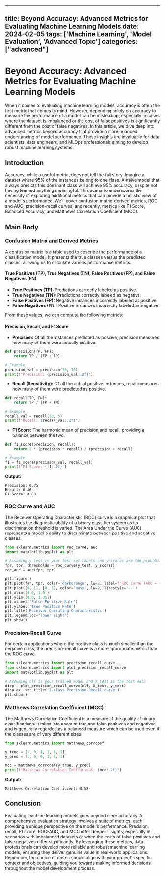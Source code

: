 
---
title: Beyond Accuracy: Advanced Metrics for Evaluating Machine Learning Models
date: 2024-02-05
tags: ['Machine Learning', 'Model Evaluation', 'Advanced Topic']
categories: ["advanced"]
---


# Beyond Accuracy: Advanced Metrics for Evaluating Machine Learning Models

When it comes to evaluating machine learning models, accuracy is often the first metric that comes to mind. However, depending solely on accuracy to measure the performance of a model can be misleading, especially in cases where the dataset is imbalanced or the cost of false positives is significantly different from the cost of false negatives. In this article, we dive deep into advanced metrics beyond accuracy that provide a more nuanced understanding of model performance. These insights are invaluable for data scientists, data engineers, and MLOps professionals aiming to develop robust machine learning systems.

## Introduction

Accuracy, while a useful metric, does not tell the full story. Imagine a dataset where 95% of the instances belong to one class. A naive model that always predicts this dominant class will achieve 95% accuracy, despite not having learned anything meaningful. This scenario underscores the necessity of exploring additional metrics that can provide a holistic view of a model's performance. We'll cover confusion matrix-derived metrics, ROC and AUC, precision-recall curves, and recently, metrics like F1 Score, Balanced Accuracy, and Matthews Correlation Coefficient (MCC).

## Main Body

### Confusion Matrix and Derived Metrics

A confusion matrix is a table used to describe the performance of a classification model. It presents the true classes versus the predicted classes, allowing us to calculate various performance metrics.

#### True Positives (TP), True Negatives (TN), False Positives (FP), and False Negatives (FN)

- **True Positives (TP):** Predictions correctly labeled as positive
- **True Negatives (TN):** Predictions correctly labeled as negative
- **False Positives (FP):** Negative instances incorrectly labeled as positive
- **False Negatives (FN):** Positive instances incorrectly labeled as negative

From these values, we can compute the following metrics:

#### Precision, Recall, and F1 Score

- **Precision:** Of all the instances predicted as positive, precision measures how many of them were actually positive.
  
```python
def precision(TP, FP):
    return TP / (TP + FP)

# Example
precision_val = precision(30, 10)
print(f"Precision: {precision_val:.2f}")
```

- **Recall (Sensitivity):** Of all the actual positive instances, recall measures how many of them were predicted as positive.
  
```python
def recall(TP, FN):
    return TP / (TP + FN)

# Example
recall_val = recall(30, 5)
print(f"Recall: {recall_val:.2f}")
```

- **F1 Score:** The harmonic mean of precision and recall, providing a balance between the two.
  
```python
def f1_score(precision, recall):
    return 2 * (precision * recall) / (precision + recall)

# Example
f1 = f1_score(precision_val, recall_val)
print(f"F1 Score: {f1:.2f}")
```

**Output:**
```
Precision: 0.75
Recall: 0.86
F1 Score: 0.80
```

### ROC Curve and AUC

The Receiver Operating Characteristic (ROC) curve is a graphical plot that illustrates the diagnostic ability of a binary classifier system as its discrimination threshold is varied. The Area Under the Curve (AUC) represents a model's ability to discriminate between positive and negative classes.

```python
from sklearn.metrics import roc_curve, auc
import matplotlib.pyplot as plt

# Assuming y_test is your test set labels and y_scores are the probabilities predicted by your model
fpr, tpr, thresholds = roc_curve(y_test, y_scores)
roc_auc = auc(fpr, tpr)

plt.figure()
plt.plot(fpr, tpr, color='darkorange', lw=2, label=f'ROC curve (AUC = {roc_auc:.2f})')
plt.plot([0, 1], [0, 1], color='navy', lw=2, linestyle='--')
plt.xlim([0.0, 1.0])
plt.ylim([0.0, 1.05])
plt.xlabel('False Positive Rate')
plt.ylabel('True Positive Rate')
plt.title('Receiver Operating Characteristic')
plt.legend(loc="lower right")
plt.show()
```

### Precision-Recall Curve

For certain applications where the positive class is much smaller than the negative class, the precision-recall curve is a more appropriate metric than the ROC curve.

```python
from sklearn.metrics import precision_recall_curve
from sklearn.metrics import plot_precision_recall_curve
import matplotlib.pyplot as plt

# Assuming clf is your trained model and X_test is the test data
disp = plot_precision_recall_curve(clf, X_test, y_test)
disp.ax_.set_title('2-class Precision-Recall curve')
plt.show()
```

### Matthews Correlation Coefficient (MCC)

The Matthews Correlation Coefficient is a measure of the quality of binary classifications. It takes into account true and false positives and negatives and is generally regarded as a balanced measure which can be used even if the classes are of very different sizes.

```python
from sklearn.metrics import matthews_corrcoef

y_true = [1, 0, 1, 1, 0, 1]
y_pred = [1, 0, 0, 1, 0, 1]

mcc = matthews_corrcoef(y_true, y_pred)
print(f"Matthews Correlation Coefficient: {mcc:.2f}")
```

**Output:**
```
Matthews Correlation Coefficient: 0.58
```

## Conclusion

Evaluating machine learning models goes beyond mere accuracy. A comprehensive evaluation strategy involves a suite of metrics, each providing a unique perspective on the model's performance. Precision, recall, F1 score, ROC-AUC, and MCC offer deeper insights, especially in scenarios with imbalanced datasets or when the costs of false positives and false negatives differ significantly. By leveraging these metrics, data professionals can develop more reliable and robust machine learning models, ensuring they deliver genuine value in real-world applications. Remember, the choice of metric should align with your project's specific context and objectives, guiding you towards making informed decisions throughout the model development process.
